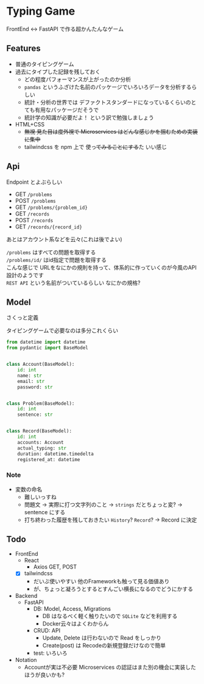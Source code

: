 # Typing Game

FrontEnd <-> FastAPI で作る超かんたんなゲーム

## Features

- 普通のタイピングゲーム
- 過去にタイプした記録を残しておく
  - どの程度パフォーマンスが上がったのか分析
  - `pandas` というふざけた名前のパッケージでいろいろデータを分析するらしい
  - 統計・分析の世界では デファクトスタンダードになっているくらいのとても有用なパッケージだそうで
  - 統計学の知識が必要だよ！ という訳で勉強しましょう
- HTML+CSS
  - ~~無視 見た目は度外視で Microservices はどんな感じかを掴むための実装に集中~~
  - tailwindcss を npm 上で 使っ~~てみることにする~~た いい感じ

## Api

Endpoint とよぶらしい

- GET `/problems`
- POST `/problems`
- GET `/problems/{problem_id}`
- GET `/records`
- POST `/records`
- GET `/records/{record_id}`

あとはアカウント系などを云々(これは後でよい)

`/problems` はすべての問題を取得する<br>
`/problems/id/` はid指定で問題を取得する<br>
こんな感じで URLをなにかの規則を持って、体系的に作っていくのが今風のAPI設計のようです<br>
`REST API` という名前がついているらしい なにかの規格?

## Model

さくっと定義

タイピングゲームで必要なのは多分これくらい

```python
from datetime import datetime
from pydantic import BaseModel


class Account(BaseModel):
    id: int
    name: str
    email: str
    password: str


class Problem(BaseModel):
    id: int
    sentence: str


class Record(BaseModel):
    id: int
    accounts: Account
    actual_typing: str
    duration: datetime.timedelta
    registered_at: datetime
```


### Note

- 変数の命名
  - 難しいっすね
  - 問題文 -> 実際に打つ文字列のこと -> `strings` だとちょっと変? -> sentence にする
  - 打ち終わった履歴を残しておきたい `History`? `Record`? -> Record に決定

## Todo

- FrontEnd
  - React
    - Axios GET, POST
  - [x] tailwindcss
    - だいぶ使いやすい 他のFrameworkも触って見る価値あり
    - が、ちょっと凝ろうとするとすんごい横長になるのでどうにかする
- Backend
  - FastAPI
    - DB: Model, Access, Migrations
      - DB はなるべく軽く触りたいので `SQLite` などを利用する
      - Docker云々はよくわからん
    - CRUD: API
      - Update, Delete は行わないので Read をしっかり
      - Create(post) は Recodeの新規登録だけなので簡単
    - test: いろいろ
- Notation
  - Accountが実は不必要 Microservices の認証はまた別の機会に実装したほうが良いかも?

